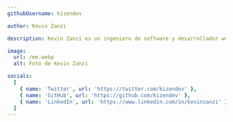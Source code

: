 ```yaml
---
githubUsername: kizendev

author: Kevin Zanzi

description: Kevin Zanzi es un ingeniero de software y desarrollador web. Este es un blog sobre su viaje en el mundo del desarrollo de software. Escribe sobre JavaScript, React, Node.js y otros temas de desarrollo web. También escribe sobre su experiencia como desarrollador autodidacta. Actualmente trabaja como ingeniero de software en Kizen. También es cofundador de la comunidad Kizen Dev. Le apasiona aprender y compartir conocimientos con los demás. También le apasiona construir productos que ayuden a las personas y faciliten sus vidas. Es un gran fanático del software de código abierto y le encanta contribuir a proyectos de código abierto. También es un gran fanático de Jamstack y le encanta construir sitios web con Gatsby, Next.js y Astro. También es un gran fanático de TypeScript y le encanta usarlo en sus proyectos. También es un gran fanático de GraphQL y le encanta usarlo en sus proyectos. También es un gran fanático de Tailwind CSS y le encanta usarlo en sus proyectos. También es un gran fanático de Vercel y le encanta usarlo para implementar sus proyectos. También es un gran fanático de Netlify y le encanta usarlo para implementar sus proyectos. También es un gran fanático de GitHub y le encanta usarlo para alojar sus proyectos. También es un gran fanático de VS Code y le encanta usarlo para escribir código. También es un gran fanático de la línea de comandos y le encanta usarla para hacer cosas. También es un gran fanático de la filosofía Unix y le encanta usarla para hacer cosas. También es un gran fanático de la filosofía Unix y le encanta usarla para hacer cosas.

image:
  url: /me.webp
  alt: Foto de Kevin Zanzi

socials:
  [
    { name: 'Twitter', url: 'https://twitter.com/kizendev' },
    { name: 'GitHub', url: 'https://github.com/kizendev' },
    { name: 'LinkedIn', url: 'https://www.linkedin.com/in/kevinzanzi' },
  ]
---
```

